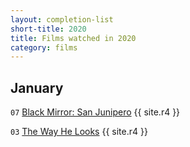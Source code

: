 ```yaml
---
layout: completion-list
short-title: 2020
title: Films watched in 2020
category: films
---
```

## January
`07` [Black Mirror: San Junipero](https://www.imdb.com/title/tt4538072/) {{ site.r4 }}

`03` [The Way He Looks](https://www.imdb.com/title/tt1702014/) {{ site.r4 }}